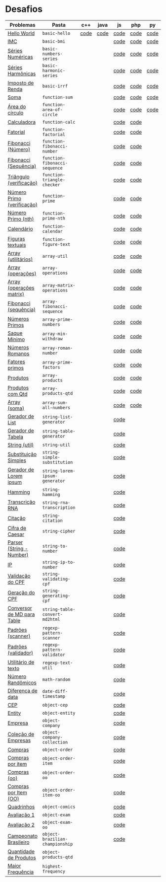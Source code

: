 # Desafios

| Problemas                                                   | Pasta                           | c++                                                                                        | java                                                                                        | js                                                                                                          | php                                                                                                        | py                                                                                                        | rb                                                                                                     |
| ----------------------------------------------------------- | ------------------------------- | ------------------------------------------------------------------------------------------ | ------------------------------------------------------------------------------------------- | ----------------------------------------------------------------------------------------------------------- | ---------------------------------------------------------------------------------------------------------- | --------------------------------------------------------------------------------------------------------- | ------------------------------------------------------------------------------------------------------ |
| [Hello World](basic-hello/)                                 | `basic-hello`                   | [code](https://github.com/ifpb/exercises/tree/master/problems/algorithms/basic-hello/cpp/) | [code](https://github.com/ifpb/exercises/tree/master/problems/algorithms/basic-hello/java/) | [code](https://github.com/ifpb/exercises/tree/master/problems/algorithms/basic-hello/js/)                   | [code](https://github.com/ifpb/exercises/tree/master/problems/algorithms/basic-hello/php/)                 | [code](https://github.com/ifpb/exercises/tree/master/problems/algorithms/basic-hello/python/)             | [code](https://github.com/ifpb/exercises/tree/master/problems/algorithms/basic-hello/ruby/)            |
| [IMC](basic-bmi/)                                           | `basic-bmi`                     |                                                                                            |                                                                                             | [code](https://github.com/ifpb/exercises/tree/master/problems/algorithms/basic-bmi/js/)                     | [code](https://github.com/ifpb/exercises/tree/master/problems/algorithms/basic-bmi/php/)                   | [code](https://github.com/ifpb/exercises/tree/master/problems/algorithms/basic-bmi/python/)               | [code](https://github.com/ifpb/exercises/tree/master/problems/algorithms/basic-bmi/ruby/)              |
| [Séries Numéricas](basic-numbers-series/)                   | `basic-numbers-series`          |                                                                                            |                                                                                             | [code](https://github.com/ifpb/exercises/tree/master/problems/algorithms/basic-numbers-series/js/)          | [code](https://github.com/ifpb/exercises/tree/master/problems/algorithms/basic-numbers-series/php/)        | [code](https://github.com/ifpb/exercises/tree/master/problems/algorithms/basic-numbers-series/python/)    | [code](https://github.com/ifpb/exercises/tree/master/problems/algorithms/basic-numbers-series/ruby/)   |
| [Séries Harmônicas](basic-harmonic-series/)                 | `basic-harmonic-series`         |                                                                                            |                                                                                             | [code](https://github.com/ifpb/exercises/tree/master/problems/algorithms/basic-harmonic-series/js/)         | [code](https://github.com/ifpb/exercises/tree/master/problems/algorithms/basic-harmonic-series/php/)       | [code](https://github.com/ifpb/exercises/tree/master/problems/algorithms/basic-harmonic-series/python/)   | [code](https://github.com/ifpb/exercises/tree/master/problems/algorithms/basic-harmonic-series/ruby/)  |
| [Imposto de Renda](basic-irrf/)                             | `basic-irrf`                    |                                                                                            |                                                                                             | [code](https://github.com/ifpb/exercises/tree/master/problems/algorithms/basic-irrf/js/)                    | [code](https://github.com/ifpb/exercises/tree/master/problems/algorithms/basic-irrf/php/)                  | [code](https://github.com/ifpb/exercises/tree/master/problems/algorithms/basic-irrf/python/)              | [code](https://github.com/ifpb/exercises/tree/master/problems/algorithms/basic-irrf/ruby/)             |
| [Soma](function-sum/)                                       | `function-sum`                  |                                                                                            |                                                                                             | [code](https://github.com/ifpb/exercises/tree/master/problems/algorithms/function-sum/js/)                  | [code](https://github.com/ifpb/exercises/tree/master/problems/algorithms/function-sum/php/)                | [code](https://github.com/ifpb/exercises/tree/master/problems/algorithms/function-sum/python/)            | [code](https://github.com/ifpb/exercises/tree/master/problems/algorithms/function-sum/ruby/)           |
| [Área do círculo](function-area-of-circle/)                 | `function-area-of-circle`       |                                                                                            |                                                                                             | [code](https://github.com/ifpb/exercises/tree/master/problems/algorithms/function-area-of-circle/js/)       | [code](https://github.com/ifpb/exercises/tree/master/problems/algorithms/function-area-of-circle/php/)     | [code](https://github.com/ifpb/exercises/tree/master/problems/algorithms/function-area-of-circle/python/) | [code](https://github.com/ifpb/exercises/tree/master/problems/algorithms/function-area-of-circle/ruby) |
| [Calculadora](function-calc/)                               | `function-calc`                 |                                                                                            |                                                                                             | [code](https://github.com/ifpb/exercises/tree/master/problems/algorithms/function-calc/js/)                 | [code](https://github.com/ifpb/exercises/tree/master/problems/algorithms/function-calc/php/)               |                                                                                                           |                                                                                                        |
| [Fatorial](function-factorial/)                             | `function-factorial`            |                                                                                            |                                                                                             | [code](https://github.com/ifpb/exercises/tree/master/problems/algorithms/function-factorial/js/)            | [code](https://github.com/ifpb/exercises/tree/master/problems/algorithms/function-factorial/php/)          |                                                                                                           |                                                                                                        |
| [Fibonacci (Número)](function-fibonacci-number/)            | `function-fibonacci-number`     |                                                                                            |                                                                                             | [code](https://github.com/ifpb/exercises/tree/master/problems/algorithms/function-fibonacci-number/js/)     | [code](https://github.com/ifpb/exercises/tree/master/problems/algorithms/function-fibonacci-number/php/)   |                                                                                                           |                                                                                                        |
| [Fibonacci (Sequência)](function-fibonacci-sequence/)       | `function-fibonacci-sequence`   |                                                                                            |                                                                                             | [code](https://github.com/ifpb/exercises/tree/master/problems/algorithms/function-fibonacci-sequence/js/)   | [code](https://github.com/ifpb/exercises/tree/master/problems/algorithms/function-fibonacci-sequence/php/) |                                                                                                           |                                                                                                        |
| [Triângulo (verificação)](function-triangle-checker/)       | `function-triangle-checker`     |                                                                                            |                                                                                             | [code](https://github.com/ifpb/exercises/tree/master/problems/algorithms/function-triangle-checker/js/)     | [code](https://github.com/ifpb/exercises/tree/master/problems/algorithms/function-triangle-checker/php/)   |                                                                                                           |                                                                                                        |
| [Número Primo (verificação)](function-prime/)               | `function-prime`                |                                                                                            |                                                                                             | [code](https://github.com/ifpb/exercises/tree/master/problems/algorithms/function-prime/js/)                | [code](https://github.com/ifpb/exercises/tree/master/problems/algorithms/function-prime/php/)              |                                                                                                           |                                                                                                        |
| [Número Primo (nth)](function-prime-nth/)                   | `function-prime-nth`            |                                                                                            |                                                                                             | [code](https://github.com/ifpb/exercises/tree/master/problems/algorithms/function-prime-nth/js/)            | [code](https://github.com/ifpb/exercises/tree/master/problems/algorithms/function-prime-nth/php/)          |                                                                                                           |                                                                                                        |
| [Calendário](function-calendar/)                            | `function-calendar`             |                                                                                            |                                                                                             | [code](https://github.com/ifpb/exercises/tree/master/problems/algorithms/function-calendar/js/)             | [code](https://github.com/ifpb/exercises/tree/master/problems/algorithms/function-calendar/php/)           |                                                                                                           |                                                                                                        |
| [Figuras textuais](function-figure-text/)                   | `function-figure-text`          |                                                                                            |                                                                                             | [code](https://github.com/ifpb/exercises/tree/master/problems/algorithms/function-figure-text/js/)          | [code](https://github.com/ifpb/exercises/tree/master/problems/algorithms/function-figure-text/php/)        |                                                                                                           |                                                                                                        |
| [Array (utilitários)](array-util/)                          | `array-util`                    |                                                                                            |                                                                                             | [code](https://github.com/ifpb/exercises/tree/master/problems/algorithms/array-util/js/)                    | [code](https://github.com/ifpb/exercises/tree/master/problems/algorithms/array-util/php/)                  |                                                                                                           |                                                                                                        |
| [Array (operações)](array-operations/)                      | `array-operations`              |                                                                                            |                                                                                             | [code](https://github.com/ifpb/exercises/tree/master/problems/algorithms/array-operations/js/)              | [code](https://github.com/ifpb/exercises/tree/master/problems/algorithms/array-operations/php/)            |                                                                                                           |                                                                                                        |
| [Array (operações matrix)](array-matrix-operations/)        | `array-matrix-operations`       |                                                                                            |                                                                                             | [code](https://github.com/ifpb/exercises/tree/master/problems/algorithms/array-matrix-operations/js/)       | [code](https://github.com/ifpb/exercises/tree/master/problems/algorithms/array-matrix-operations/php/)     |                                                                                                           |                                                                                                        |
| [Fibonacci (sequência)](array-fibonacci-sequence/)          | `array-fibonacci-sequence`      |                                                                                            |                                                                                             | [code](https://github.com/ifpb/exercises/tree/master/problems/algorithms/array-fibonacci-sequence/js/)      | [code](https://github.com/ifpb/exercises/tree/master/problems/algorithms/array-fibonacci-sequence/php/)    |                                                                                                           |                                                                                                        |
| [Números Primos](array-prime-numbers/)                      | `array-prime-numbers`           |                                                                                            |                                                                                             | [code](https://github.com/ifpb/exercises/tree/master/problems/algorithms/array-prime-numbers/js/)           | [code](https://github.com/ifpb/exercises/tree/master/problems/algorithms/array-prime-numbers/php/)         |                                                                                                           |                                                                                                        |
| [Saque Mínimo](array-min-withdraw/)                         | `array-min-withdraw`            |                                                                                            |                                                                                             | [code](https://github.com/ifpb/exercises/tree/master/problems/algorithms/array-min-withdraw/js/)            | [code](https://github.com/ifpb/exercises/tree/master/problems/algorithms/array-min-withdraw/php/)          |                                                                                                           |                                                                                                        |
| [Números Romanos](array-roman-number/)                      | `array-roman-number`            |                                                                                            |                                                                                             | [code](https://github.com/ifpb/exercises/tree/master/problems/algorithms/array-roman-number/js/)            | [code](https://github.com/ifpb/exercises/tree/master/problems/algorithms/array-roman-number/php/)          |                                                                                                           |                                                                                                        |
| [Fatores primos](array-prime-factors/)                      | `array-prime-factors`           |                                                                                            |                                                                                             | [code](https://github.com/ifpb/exercises/tree/master/problems/algorithms/array-prime-factors/js/)           | [code](https://github.com/ifpb/exercises/tree/master/problems/algorithms/array-prime-factors/php/)         |                                                                                                           |                                                                                                        |
| [Produtos](array-products/)                                 | `array-products`                |                                                                                            |                                                                                             | [code](https://github.com/ifpb/exercises/tree/master/problems/algorithms/array-products/js/)                | [code](https://github.com/ifpb/exercises/tree/master/problems/algorithms/array-products/php/)              |                                                                                                           |                                                                                                        |
| [Produtos com Qtd](array-products-qtd/)                     | `array-products-qtd`            |                                                                                            |                                                                                             | [code](https://github.com/ifpb/exercises/tree/master/problems/algorithms/array-products-qtd/js/)            | [code](https://github.com/ifpb/exercises/tree/master/problems/algorithms/array-products-qtd/php/)          |                                                                                                           |                                                                                                        |
| [Array (soma)](array-sum-all-numbers/)                      | `array-sum-all-numbers`         |                                                                                            |                                                                                             | [code](https://github.com/ifpb/exercises/tree/master/problems/algorithms/array-sum-all-numbers/js/)         | [code](https://github.com/ifpb/exercises/tree/master/problems/algorithms/array-sum-all-numbers/php/)       |                                                                                                           |                                                                                                        |
| [Gerador de List](string-list-generator/)                   | `string-list-generator`         |                                                                                            |                                                                                             | [code](https://github.com/ifpb/exercises/tree/master/problems/algorithms/string-list-generator/js/)         |                                                                                                            |                                                                                                           |                                                                                                        |
| [Gerador de Tabela](string-table-generator/)                | `string-table-generator`        |                                                                                            |                                                                                             | [code](https://github.com/ifpb/exercises/tree/master/problems/algorithms/string-table-generator/js/)        |                                                                                                            |                                                                                                           |                                                                                                        |
| [String (util)](string-util/)                               | `string-util`                   |                                                                                            |                                                                                             | [code](https://github.com/ifpb/exercises/tree/master/problems/algorithms/string-util/js/)                   |                                                                                                            |                                                                                                           |                                                                                                        |
| [Substituição Simples](string-simple-substitution/)         | `string-simple-substitution`    |                                                                                            |                                                                                             | [code](https://github.com/ifpb/exercises/tree/master/problems/algorithms/string-simple-substitution/js/)    |                                                                                                            |                                                                                                           |                                                                                                        |
| [Gerador de Lorem ipsum](string-lorem-ipsum-generator/)     | `string-lorem-ipsum-generator`  |                                                                                            |                                                                                             | [code](https://github.com/ifpb/exercises/tree/master/problems/algorithms/string-lorem-ipsum-generator/js/)  |                                                                                                            |                                                                                                            | [code](https://github.com/marlonfernando16/exercises/tree/master/problems/algorithms/string-lorem-ipsum-generator/ruby)                                                                                                         |
| [Hamming](string-hamming/)                                  | `string-hamming`                |                                                                                            |                                                                                             | [code](https://github.com/ifpb/exercises/tree/master/problems/algorithms/string-hamming/js/)                |                                                                                                            |                                                                                                           |                                                                                                        |
| [Transcrição RNA](string-rna-transcription/)                | `string-rna-transcription`      |                                                                                            |                                                                                             | [code](https://github.com/ifpb/exercises/tree/master/problems/algorithms/string-rna-transcription/js/)      |                                                                                                            |                                                                                                           |                                                                                                        |
| [Citação](string-citation/)                                 | `string-citation`               |                                                                                            |                                                                                             | [code](https://github.com/ifpb/exercises/tree/master/problems/algorithms/string-citation/js/)               |                                                                                                            |                                                                                                           |                                                                                                        |
| [Cifra de Caesar](string-cipher/)                           | `string-cipher`                 |                                                                                            |                                                                                             | [code](https://github.com/ifpb/exercises/tree/master/problems/algorithms/string-cipher/js/)                 |                                                                                                            |                                                                                                           |                                                                                                        |
| [Parser (String - Number)](string-to-number/)               | `string-to-number`              |                                                                                            |                                                                                             | [code](https://github.com/ifpb/exercises/tree/master/problems/algorithms/string-to-number/js/)              |                                                                                                            |                                                                                                           |                                                                                                        |
| [IP](string-ip-to-number/)                                  | `string-ip-to-number`           |                                                                                            |                                                                                             | [code](https://github.com/ifpb/exercises/tree/master/problems/algorithms/string-ip-to-number/js/)           |                                                                                                            |                                                                                                           |                                                                                                        |
| [Validação do CPF](string-validating-cpf/)                  | `string-validating-cpf`         |                                                                                            |                                                                                             | [code](https://github.com/ifpb/exercises/tree/master/problems/algorithms/string-validating-cpf/js/)         |                                                                                                            |                                                                                                           |                                                                                                        |
| [Geração do CPF](string-generating-cpf/)                    | `string-generating-cpf`         |                                                                                            |                                                                                             | [code](https://github.com/ifpb/exercises/tree/master/problems/algorithms/string-generating-cpf/js/)         |                                                                                                            |                                                                                                           |                                                                                                        |
| [Conversor de MD para Table](string-table-convert-md2html/) | `string-table-convert-md2html`  |                                                                                            |                                                                                             | [code](https://github.com/ifpb/exercises/tree/master/problems/algorithms/string-table-convert-md2html/js/)  |                                                                                                            |                                                                                                           |                                                                                                        |
| [Padrões (scanner)](regexp-pattern-scanner/)                | `regexp-pattern-scanner`        |                                                                                            |                                                                                             | [code](https://github.com/ifpb/exercises/tree/master/problems/algorithms/regexp-pattern-scanner/js/)        |                                                                                                            |                                                                                                           |                                                                                                        |
| [Padrões (validador)](regexp-pattern-validator/)            | `regexp-pattern-validator`      |                                                                                            |                                                                                             | [code](https://github.com/ifpb/exercises/tree/master/problems/algorithms/regexp-pattern-validator/js/)      |                                                                                                            |                                                                                                           |                                                                                                        |
| [Utilitário de texto](regexp-text-util/)                    | `regexp-text-util`              |                                                                                            |                                                                                             | [code](https://github.com/ifpb/exercises/tree/master/problems/algorithms/regexp-text-util/js/)              |                                                                                                            |                                                                                                           |                                                                                                        |
| [Número Randômicos](math-random/)                           | `math-random`                   |                                                                                            |                                                                                             | [code](https://github.com/ifpb/exercises/tree/master/problems/algorithms/math-random/js/)                   |                                                                                                            |                                                                                                           |                                                                                                        |
| [Diferença de data](date-diff-timestamp/)                   | `date-diff-timestamp`           |                                                                                            |                                                                                             | [code](https://github.com/ifpb/exercises/tree/master/problems/algorithms/date-diff-timestamp/js/)           |                                                                                                            |                                                                                                           |                                                                                                        |
| [CEP](object-cep/)                                          | `object-cep`                    |                                                                                            |                                                                                             | [code](https://github.com/ifpb/exercises/tree/master/problems/algorithms/object-cep/js/)                    |                                                                                                            |                                                                                                           |                                                                                                        |
| [Entity](object-entity/)                                    | `object-entity`                 |                                                                                            |                                                                                             | [code](https://github.com/ifpb/exercises/tree/master/problems/algorithms/object-cep/js/)                    |                                                                                                            |                                                                                                           |                                                                                                        |
| [Empresa](object-company/)                                  | `object-company`                |                                                                                            |                                                                                             | [code](https://github.com/ifpb/exercises/tree/master/problems/algorithms/object-company/js/)                |                                                                                                            |                                                                                                           |                                                                                                        |
| [Coleção de Empresas](object-company/)                      | `object-company-collection`     |                                                                                            |                                                                                             | [code](https://github.com/ifpb/exercises/tree/master/problems/algorithms/object-company/js/)                |                                                                                                            |                                                                                                           |                                                                                                        |
| [Compras](object-order/)                                    | `object-order`                  |                                                                                            |                                                                                             | [code](https://github.com/ifpb/exercises/tree/master/problems/algorithms/object-order/js/)                  |                                                                                                            |                                                                                                           |                                                                                                        |
| [Compras por item](object-order-item/)                      | `object-order-item`             |                                                                                            |                                                                                             | [code](https://github.com/ifpb/exercises/tree/master/problems/algorithms/object-order-category/js/)         |                                                                                                            |                                                                                                           |                                                                                                        |
| [Compras (oo)](object-order-oo/)                            | `object-order-oo`               |                                                                                            |                                                                                             | [code](https://github.com/ifpb/exercises/tree/master/problems/algorithms/object-products/js/)               |                                                                                                            |                                                                                                           |                                                                                                        |
| [Compras por Item (OO)](object-order-item-oo/)              | `object-order-item-oo`          |                                                                                            |                                                                                             | [code](https://github.com/ifpb/exercises/tree/master/problems/algorithms/object-products-qtd/js/)           |                                                                                                            |                                                                                                           |                                                                                                        |
| [Quadrinhos](object-comics/)                                | `object-comics`                 |                                                                                            |                                                                                             | [code](https://github.com/ifpb/exercises/tree/master/problems/algorithms/object-comics/js/)                 |                                                                                                            |                                                                                                           |                                                                                                        |
| [Avaliação 1](object-exam/)                                 | `object-exam`                   |                                                                                            |                                                                                             | [code](https://github.com/ifpb/exercises/tree/master/problems/algorithms/object-exam/js/)                   |                                                                                                            |                                                                                                           |                                                                                                        |
| [Avaliação 2](object-exam-oo/)                              | `object-exam-oo`                |                                                                                            |                                                                                             | [code](https://github.com/ifpb/exercises/tree/master/problems/algorithms/object-exam-oo/js/)                |                                                                                                            |                                                                                                           |                                                                                                        |
| [Campeonato Brasileiro](object-brazilian-championship/)     | `object-brazilian-championship` |                                                                                            |                                                                                             | [code](https://github.com/ifpb/exercises/tree/master/problems/algorithms/object-brazilian-championship/js/) |                                                                                                            |                                                                                                           |                                                                                                        |
| [Quantidade de Produtos](object-products-qtd/)     | `object-products-qtd`  |                                                                                            |                                                                                             |   |                                                                                                            |                                                                                                            | [code](https://github.com/marlonfernando16/exercises/tree/master/problems/algorithms/object-products-qtd/ruby/)                                                                                                         |
| [Maior Frequência](highest-frequency/)     | `highest-frequency`  |                                                                                            |                                                                                             |   |                                                                                                            |                                                                                                            | [code](https://github.com/marlonfernando16/exercises/tree/master/problems/algorithms/highest-frequency/ruby/)                                                                                                         |


<!--
Array
array-identity-matrix

Namespace
namespace-array-util-func
namespace-array-util-object
-->
